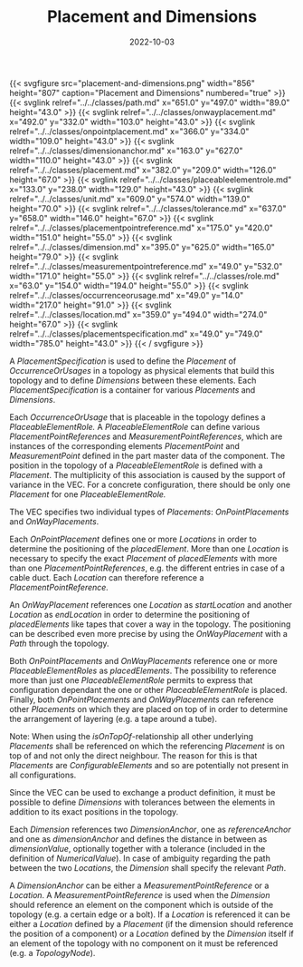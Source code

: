 ﻿---
title: Placement and Dimensions
toc: false
type: specs
layout: diagram
date: "2022-10-03"
draft: false
specification: VEC
version: 2.0.1
documentType: "Recommendation"
elementType: Diagram
classes:
  - Path
  - OnWayPlacement
  - OnPointPlacement
  - DimensionAnchor
  - Placement
  - PlaceableElementRole
  - Unit
  - Tolerance
  - PlacementPointReference
  - Dimension
  - MeasurementPointReference
  - Role
  - OccurrenceOrUsage
  - Location
  - PlacementSpecification
menu:
  VEC-2.0.1:    
    parent: topology-and-geometry
    identifier: topology-and-geometry/placement-and-dimensions
    weight: 1009009 

# Prev/next pager order (if `docs_section_pager` enabled in `params.toml`)
weight: 1009009
---
{{< svgfigure src="placement-and-dimensions.png" width="856" height="807" caption="Placement and Dimensions" numbered="true" >}}
  {{< svglink relref="../../classes/path.md" x="651.0" y="497.0" width="89.0" height="43.0" >}}
  {{< svglink relref="../../classes/onwayplacement.md" x="492.0" y="332.0" width="103.0" height="43.0" >}}
  {{< svglink relref="../../classes/onpointplacement.md" x="366.0" y="334.0" width="109.0" height="43.0" >}}
  {{< svglink relref="../../classes/dimensionanchor.md" x="163.0" y="627.0" width="110.0" height="43.0" >}}
  {{< svglink relref="../../classes/placement.md" x="382.0" y="209.0" width="126.0" height="67.0" >}}
  {{< svglink relref="../../classes/placeableelementrole.md" x="133.0" y="238.0" width="129.0" height="43.0" >}}
  {{< svglink relref="../../classes/unit.md" x="609.0" y="574.0" width="139.0" height="70.0" >}}
  {{< svglink relref="../../classes/tolerance.md" x="637.0" y="658.0" width="146.0" height="67.0" >}}
  {{< svglink relref="../../classes/placementpointreference.md" x="175.0" y="420.0" width="151.0" height="55.0" >}}
  {{< svglink relref="../../classes/dimension.md" x="395.0" y="625.0" width="165.0" height="79.0" >}}
  {{< svglink relref="../../classes/measurementpointreference.md" x="49.0" y="532.0" width="171.0" height="55.0" >}}
  {{< svglink relref="../../classes/role.md" x="63.0" y="154.0" width="194.0" height="55.0" >}}
  {{< svglink relref="../../classes/occurrenceorusage.md" x="49.0" y="14.0" width="217.0" height="91.0" >}}
  {{< svglink relref="../../classes/location.md" x="359.0" y="494.0" width="274.0" height="67.0" >}}
  {{< svglink relref="../../classes/placementspecification.md" x="49.0" y="749.0" width="785.0" height="43.0" >}}
{{< / svgfigure >}}
<p> A <i>PlacementSpecification</i> is used to define the <i>Placement </i>of <i>OccurrenceOrUsages</i> in a topology as physical elements that build this topology and to define <i>Dimensions</i> between these elements. Each <i>PlacementSpecification</i> is a container for various <i>Placements</i> and <i>Dimensions</i>.      </p>      <p> Each<i> OccurrenceOrUsage</i> that is placeable in the topology defines a <i>PlaceableElementRole.</i> A <i>PlaceableElementRole </i>can define various <i>PlacementPointReferences </i>and <i>MeasurementPointReferences</i>, which are instances of the corresponding elements <i>PlacementPoint</i> and <i>MeasurementPoint</i> defined in the part master data of the component. The position in the topology of a <i>PlaceableElementRole </i>is defined with a <i>Placement</i>. The multiplicity of this association is caused by the support of variance in the VEC. For a concrete configuration, there should be only one <i>Placement</i> for one <i>PlaceableElementRole.</i> &#160;      </p>      <p> The VEC specifies two individual types of <i>Placements</i>: <i>OnPointPlacements</i> and <i>OnWayPlacements</i>.      </p>      <p> Each <i>OnPointPlacement</i> defines one or more <i>Locations</i> in order to determine the positioning of the <i>placedElement</i>. More than one <i>Location</i> is necessary to specify the exact <i>Placement</i> of <i>placedElements </i>with more than one <i>PlacementPointReferences</i>, e.g. the different entries in case of a cable duct. Each <i>Location</i> can therefore reference a <i>PlacementPointReference.</i>      </p>      <p> An <i>OnWayPlacement</i> references one <i>Location</i> as <i>startLocation</i> and another <i>Location</i> as <i>endLocation</i> in order to determine the positioning of <i>placedElements</i> like tapes that cover a way in the topology. The positioning can be described even more precise by using the <i>OnWayPlacement</i> with a <i>Path</i> through the topology.      </p>      <p> Both <i>OnPointPlacements</i> and <i>OnWayPlacements</i> reference one or more <i>PlaceableElementRoles</i> as <i>placedElements</i>. The possibility to reference more than just one <i>PlaceableElementRole</i> permits to express that configuration dependant the one or other <i>PlaceableElementRole</i> is placed. Finally, both <i>OnPointPlacements</i> and <i>OnWayPlacements</i> can reference other <i>Placements</i> on which they are placed on top of in order to determine the arrangement of layering (e.g. a tape around a tube).      </p>      <p> Note: When using the <i>isOnTopOf</i>-relationship all other underlying <i>Placements</i> shall be referenced on which the referencing <i>Placement</i> is on top of and not only the direct neighbour. The reason for this is that <i>Placements</i> are <i>ConfigurableElements</i> and so are potentially not present in all configurations.      </p>      <p> Since the VEC can be used to exchange a product definition, it must be possible to define <i>Dimensions</i> with tolerances between the elements in addition to its exact positions in the topology.&#160;      </p>      <p> Each <i>Dimension</i> references two <i>DimensionAnchor</i>, one as <i>referenceAnchor</i> and one as <i>dimensionAnchor </i>and defines the distance in between as <i>dimensionValue</i>, optionally together with a tolerance (included in the definition of <i>NumericalValue</i>). In case of ambiguity regarding the path between the two <i>Locations</i>, the <i>Dimension</i> shall specify the relevant <i>Path</i>.      </p>      <p> A <i>DimensionAnchor</i> can be either a <i>MeasurementPointReference</i> or a <i>Location</i>. A <i>MeasurementPointReference</i> is used when the <i>Dimension </i>should reference an element on the component which is outside of the topology (e.g. a certain edge or a bolt). If a <i>Location </i>is referenced it can be either a <i>Location</i> defined by a <i>Placement</i> (if the dimension should reference the position of a component) or a <i>Location</i> defined by the <i>Dimension</i> itself if an element of the topology with no component on it must be referenced (e.g. a <i>TopologyNode</i>).      </p>